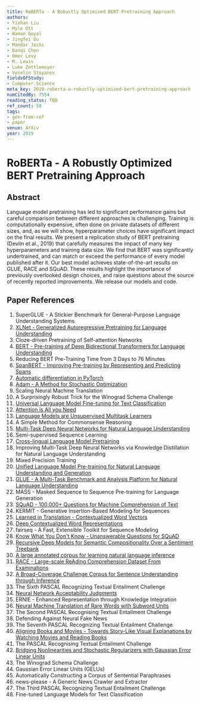 ```yaml
---
title: RoBERTa - A Robustly Optimized BERT Pretraining Approach
authors:
- Yinhan Liu
- Myle Ott
- Naman Goyal
- Jingfei Du
- Mandar Joshi
- Danqi Chen
- Omer Levy
- M. Lewis
- Luke Zettlemoyer
- Veselin Stoyanov
fieldsOfStudy:
- Computer Science
meta_key: 2019-roberta-a-robustly-optimized-bert-pretraining-approach
numCitedBy: 7554
reading_status: TBD
ref_count: 58
tags:
- gen-from-ref
- paper
venue: ArXiv
year: 2019
---
```


# RoBERTa - A Robustly Optimized BERT Pretraining Approach

## Abstract

Language model pretraining has led to significant performance gains but careful comparison between different approaches is challenging. Training is computationally expensive, often done on private datasets of different sizes, and, as we will show, hyperparameter choices have significant impact on the final results. We present a replication study of BERT pretraining (Devlin et al., 2019) that carefully measures the impact of many key hyperparameters and training data size. We find that BERT was significantly undertrained, and can match or exceed the performance of every model published after it. Our best model achieves state-of-the-art results on GLUE, RACE and SQuAD. These results highlight the importance of previously overlooked design choices, and raise questions about the source of recently reported improvements. We release our models and code.

## Paper References

1. SuperGLUE - A Stickier Benchmark for General-Purpose Language Understanding Systems
2. [XLNet - Generalized Autoregressive Pretraining for Language Understanding](2019-xlnet-generalized-autoregressive-pretraining-for-language-understanding)
3. Cloze-driven Pretraining of Self-attention Networks
4. [BERT - Pre-training of Deep Bidirectional Transformers for Language Understanding](2019-bert-pre-training-of-deep-bidirectional-transformers-for-language-understanding)
5. Reducing BERT Pre-Training Time from 3 Days to 76 Minutes
6. [SpanBERT - Improving Pre-training by Representing and Predicting Spans](2020-spanbert-improving-pre-training-by-representing-and-predicting-spans)
7. [Automatic differentiation in PyTorch](2017-automatic-differentiation-in-pytorch)
8. [Adam - A Method for Stochastic Optimization](2015-adam-a-method-for-stochastic-optimization)
9. Scaling Neural Machine Translation
10. A Surprisingly Robust Trick for the Winograd Schema Challenge
11. [Universal Language Model Fine-tuning for Text Classification](2018-universal-language-model-fine-tuning-for-text-classification)
12. [Attention is All you Need](2017-attention-is-all-you-need)
13. [Language Models are Unsupervised Multitask Learners](2019-language-models-are-unsupervised-multitask-learners)
14. A Simple Method for Commonsense Reasoning
15. [Multi-Task Deep Neural Networks for Natural Language Understanding](2019-multi-task-deep-neural-networks-for-natural-language-understanding)
16. Semi-supervised Sequence Learning
17. [Cross-lingual Language Model Pretraining](2019-cross-lingual-language-model-pretraining)
18. Improving Multi-Task Deep Neural Networks via Knowledge Distillation for Natural Language Understanding
19. Mixed Precision Training
20. [Unified Language Model Pre-training for Natural Language Understanding and Generation](2019-unified-language-model-pre-training-for-natural-language-understanding-and-generation)
21. [GLUE - A Multi-Task Benchmark and Analysis Platform for Natural Language Understanding](2018-glue-a-multi-task-benchmark-and-analysis-platform-for-natural-language-understanding)
22. MASS - Masked Sequence to Sequence Pre-training for Language Generation
23. [SQuAD - 100,000+ Questions for Machine Comprehension of Text](2016-squad-100-000-questions-for-machine-comprehension-of-text)
24. KERMIT - Generative Insertion-Based Modeling for Sequences
25. [Learned in Translation - Contextualized Word Vectors](2017-learned-in-translation-contextualized-word-vectors)
26. [Deep Contextualized Word Representations](2018-deep-contextualized-word-representations)
27. fairseq - A Fast, Extensible Toolkit for Sequence Modeling
28. [Know What You Don't Know - Unanswerable Questions for SQuAD](2018-know-what-you-don-t-know-unanswerable-questions-for-squad)
29. [Recursive Deep Models for Semantic Compositionality Over a Sentiment Treebank](2013-recursive-deep-models-for-semantic-compositionality-over-a-sentiment-treebank)
30. [A large annotated corpus for learning natural language inference](2015-a-large-annotated-corpus-for-learning-natural-language-inference)
31. [RACE - Large-scale ReAding Comprehension Dataset From Examinations](2017-race-large-scale-reading-comprehension-dataset-from-examinations)
32. [A Broad-Coverage Challenge Corpus for Sentence Understanding through Inference](2018-a-broad-coverage-challenge-corpus-for-sentence-understanding-through-inference)
33. The Sixth PASCAL Recognizing Textual Entailment Challenge
34. [Neural Network Acceptability Judgments](2019-neural-network-acceptability-judgments)
35. ERNIE - Enhanced Representation through Knowledge Integration
36. [Neural Machine Translation of Rare Words with Subword Units](2016-neural-machine-translation-of-rare-words-with-subword-units)
37. The Second PASCAL Recognising Textual Entailment Challenge
38. Defending Against Neural Fake News
39. The Seventh PASCAL Recognizing Textual Entailment Challenge
40. [Aligning Books and Movies - Towards Story-Like Visual Explanations by Watching Movies and Reading Books](2015-aligning-books-and-movies-towards-story-like-visual-explanations-by-watching-movies-and-reading-books)
41. The PASCAL Recognising Textual Entailment Challenge
42. [Bridging Nonlinearities and Stochastic Regularizers with Gaussian Error Linear Units](2016-bridging-nonlinearities-and-stochastic-regularizers-with-gaussian-error-linear-units)
43. The Winograd Schema Challenge
44. Gaussian Error Linear Units (GELUs)
45. Automatically Constructing a Corpus of Sentential Paraphrases
46. news-please - A Generic News Crawler and Extractor
47. The Third PASCAL Recognizing Textual Entailment Challenge
48. Fine-tuned Language Models for Text Classification
